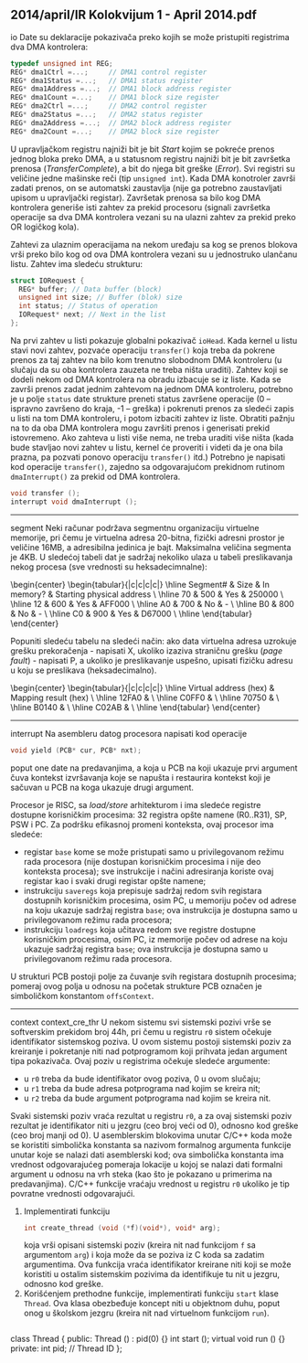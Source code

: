 2014/april/IR Kolokvijum 1 - April 2014.pdf
--------------------------------------------------------------------------------
io
Date su deklaracije pokazivača preko kojih se može pristupiti registrima dva DMA kontrolera:
```cpp
typedef unsigned int REG;
REG* dma1Ctrl =...;     // DMA1 control register
REG* dma1Status =...;   // DMA1 status register
REG* dma1Address =...;  // DMA1 block address register
REG* dma1Count =...;    // DMA1 block size register
REG* dma2Ctrl =...;     // DMA2 control register
REG* dma2Status =...;   // DMA2 status register
REG* dma2Address =...;  // DMA2 block address register
REG* dma2Count =...;    // DMA2 block size register
```
U upravljačkom registru najniži bit je bit *Start* kojim se pokreće prenos jednog bloka preko
DMA, a u statusnom registru najniži bit je bit završetka prenosa (*TransferComplete*), a bit do
njega bit greške (*Error*). Svi registri su veličine jedne mašinske reči (tip `unsigned int`).
Kada DMA konotroler završi zadati prenos, on se automatski zaustavlja (nije ga potrebno
zaustavljati upisom u upravljački registar). Završetak prenosa sa bilo kog DMA kontrolera
generiše isti zahtev za prekid procesoru (signali završetka operacije sa dva DMA kontrolera
vezani su na ulazni zahtev za prekid preko OR logičkog kola).

Zahtevi za ulaznim operacijama na nekom uređaju sa kog se prenos blokova vrši preko bilo
kog od ova DMA kontrolera vezani su u jednostruko ulančanu listu. Zahtev ima sledeću
strukturu:
```cpp
struct IORequest {
  REG* buffer; // Data buffer (block)
  unsigned int size; // Buffer (blok) size
  int status; // Status of operation
  IORequest* next; // Next in the list
};
```
Na prvi zahtev u listi pokazuje globalni pokazivač `ioHead`. Kada kernel u listu stavi novi
zahtev, pozvaće operaciju `transfer()` koja treba da pokrene prenos za taj zahtev na bilo
kom trenutno slobodnom DMA kontroleru (u slučaju da su oba kontrolera zauzeta ne treba
ništa uraditi). Zahtev koji se dodeli nekom od DMA kontrolera na obradu izbacuje se iz liste.
Kada se završi prenos zadat jednim zahtevom na jednom DMA kontroleru, potrebno je u polje
`status` date strukture preneti status završene operacije (0 – ispravno završeno do kraja, -1 –
greška) i pokrenuti prenos za sledeći zapis u listi na tom DMA kontroleru, i potom izbaciti
zahtev iz liste. Obratiti pažnju na to da oba DMA kontrolera mogu završiti prenos i generisati
prekid istovremeno. Ako zahteva u listi više nema, ne treba uraditi više ništa (kada bude
stavljao novi zahtev u listu, kernel će proveriti i videti da je ona bila prazna, pa pozvati
ponovo operaciju `transfer()` itd.)
Potrebno je napisati kod operacije `transfer()`, zajedno sa odgovarajućom prekidnom
rutinom `dmaInterrupt()` za prekid od DMA kontrolera.
```cpp
void transfer ();
interrupt void dmaInterrupt ();
```

--------------------------------------------------------------------------------
segment
Neki računar podržava segmentnu organizaciju virtuelne memorije, pri čemu je virtuelna
adresa 20-bitna, fizički adresni prostor je veličine 16MB, a adresibilna jedinica je bajt.
Maksimalna veličina segmenta je 4KB. U sledećoj tabeli dat je sadržaj nekoliko ulaza u tabeli
preslikavanja nekog procesa (sve vrednosti su heksadecimnalne):

\begin{center}
\begin{tabular}{|c|c|c|c|}
\hline
Segment\# & Size & In memory? & Starting physical address \\
\hline
70 & 500 & Yes & 250000 \\
\hline
12 & 600 & Yes & AFF000 \\
\hline
A0 & 700 & No & - \\
\hline
B0 & 800 & No & - \\
\hline
C0 & 900 & Yes & D67000 \\
\hline
\end{tabular}
\end{center}

Popuniti sledeću tabelu na sledeći način: ako data virtuelna adresa uzrokuje grešku
prekoračenja - napisati X, ukoliko izaziva straničnu grešku (*page fault*) - napisati P, a ukoliko
je preslikavanje uspešno, upisati fizičku adresu u koju se preslikava (heksadecimalno).

\begin{center}
\begin{tabular}{|c|c|c|c|}
\hline
Virtual address (hex) & Mapping result (hex) \\
\hline
12FA0 & \\
\hline
C0FF0 & \\
\hline
70750 & \\
\hline
B0140 & \\
\hline
C02AB & \\
\hline
\end{tabular}
\end{center}

--------------------------------------------------------------------------------
interrupt
Na asembleru datog procesora napisati kod operacije
```cpp
void yield (PCB* cur, PCB* nxt);
```
poput one date na predavanjima, a koja u PCB na koji ukazuje prvi argument čuva kontekst
izvršavanja koje se napušta i restaurira kontekst koji je sačuvan u PCB na koga ukazuje drugi
argument.

Procesor je RISC, sa *load/store* arhitekturom i ima sledeće registre dostupne korisničkim
procesima: 32 registra opšte namene (R0..R31), SP, PSW i PC. Za podršku efikasnoj promeni
konteksta, ovaj procesor ima sledeće:

- registar `base` kome se može pristupati samo u privilegovanom režimu rada procesora
(nije dostupan korisničkim procesima i nije deo konteksta procesa);  sve instrukcije i
načini adresiranja koriste ovaj registar kao i svaki drugi registar opšte namene;
- instrukciju `saveregs` koja prepisuje sadržaj redom svih registara dostupnih
korisničkim procesima, osim PC, u memoriju počev od adrese na koju ukazuje sadržaj
registra `base`;  ova instrukcija je dostupna samo u privilegovanom režimu rada
procesora;
- instrukciju `loadregs` koja učitava redom sve registre dostupne korisničkim procesima,
osim PC, iz memorije počev od adrese na koju ukazuje sadržaj registra `base`;  ova
instrukcija je dostupna samo u privilegovanom režimu rada procesora.

U strukturi PCB postoji polje za čuvanje svih registara dostupnih procesima; pomeraj ovog
polja u odnosu na početak strukture PCB označen je simboličkom konstantom `offsContext`.

--------------------------------------------------------------------------------
context context_cre_thr
U nekom sistemu svi sistemski pozivi vrše se softverskim prekidom broj 44h, pri čemu u
registru `r0` sistem očekuje identifikator sistemskog poziva. U ovom sistemu postoji sistemski
poziv za kreiranje i pokretanje niti nad potprogramom koji prihvata jedan argument tipa
pokazivača. Ovaj poziv u registrima očekuje sledeće argumente:

- u `r0` treba da bude identifikator ovog poziva, 0 u ovom slučaju;
- u `r1` treba da bude adresa potprograma nad kojim se kreira nit;
- u `r2` treba da bude argument potprograma nad kojim se kreira nit.

Svaki sistemski poziv vraća rezultat u registru `r0`, a za ovaj sistemski poziv rezultat je
identifikator niti u jezgru (ceo broj veći od 0), odnosno kod greške (ceo broj manji od 0).
U asemblerskim blokovima unutar C/C++ koda može se koristiti simbolička konstanta sa
nazivom formalnog argumenta funkcije unutar koje se nalazi dati asemblerski kod;  ova
simbolička konstanta ima vrednost odgovarajućeg pomeraja lokacije u kojoj se nalazi dati
formalni argument u odnosu na vrh steka (kao što je pokazano u primerima na predavanjima).
C/C++ funkcije vraćaju vrednost u registru `r0` ukoliko je tip povratne vrednosti odgovarajući.

1. Implementirati funkciju
   ```cpp
   int create_thread (void (*f)(void*), void* arg);
   ```
   koja vrši opisani sistemski poziv (kreira nit nad funkcijom `f` sa argumentom `arg`) i koja može
da se poziva iz C koda sa zadatim argumentima. Ova funkcija vraća identifikator kreirane niti
koji se može koristiti u ostalim sistemskim pozivima da identifikuje tu nit u jezgru, odnosno
kod greške.
2. Korišćenjem prethodne funkcije, implementirati funkciju `start` klase `Thread`. Ova
klasa obezbeđuje koncept niti u objektnom duhu, poput onog u školskom jezgru (kreira nit
nad virtuelnom funkcijom `run`).
   ```cpp
class Thread {
public:
  Thread () : pid(0) {}
  int start ();
  virtual void run () {}
private:
  int pid;  // Thread ID
};
```
